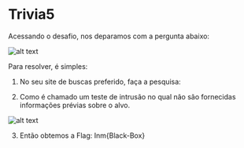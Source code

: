# Trivia5
Acessando o desafio, nos deparamos com a pergunta abaixo:

![alt text](https://raw.githubusercontent.com/allvesz/ctf_writeups/master/img/trivia5.png)

Para resolver, é simples:

1. No seu site de buscas preferido, faça a pesquisa: 

2. Como é chamado um teste de intrusão no qual não são fornecidas informações prévias sobre o alvo. 

![alt text](https://raw.githubusercontent.com/allvesz/ctf_writeups/master/img/trivia5-1.png)

3. Então obtemos a Flag: Inm{Black-Box}
